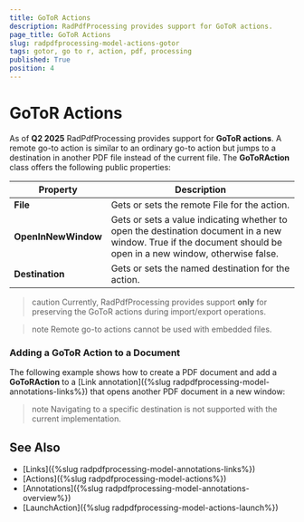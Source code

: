 ```yaml
---
title: GoToR Actions   
description: RadPdfProcessing provides support for GoToR actions.
page_title: GoToR Actions    
slug: radpdfprocessing-model-actions-gotor
tags: gotor, go to r, action, pdf, processing
published: True
position: 4
---
```


# GoToR Actions  

As of **Q2 2025** RadPdfProcessing provides support for **GoToR actions**. A remote go-to action is similar to an ordinary go-to action but jumps to a destination in another PDF file instead of the current file. The **GoToRAction** class offers the following public properties: 

|Property|Description|
|----|----|
|**File**| Gets or sets the remote File for the action.|
|**OpenInNewWindow**|Gets or sets a value indicating whether to open the destination document in a new window. True if the document should be open in a new window, otherwise false.|
|**Destination**|Gets or sets the named destination for the action.|

>caution Currently, RadPdfProcessing provides support **only** for preserving the GoToR actions during import/export operations.

>note Remote go-to actions cannot be used with embedded files.

### Adding a GoToR Action to a Document

The following example shows how to create a PDF document and add a **GoToRAction** to a [Link annotation]({%slug radpdfprocessing-model-annotations-links%}) that opens another PDF document in a new window:
 
 <snippet id='libraries-pdf-model-actions-gotor'/>

 >note Navigating to a specific destination is not supported with the current implementation.

## See Also

* [Links]({%slug radpdfprocessing-model-annotations-links%}) 
* [Actions]({%slug radpdfprocessing-model-actions%}) 
* [Annotations]({%slug radpdfprocessing-model-annotations-overview%})
* [LaunchAction]({%slug radpdfprocessing-model-actions-launch%})
